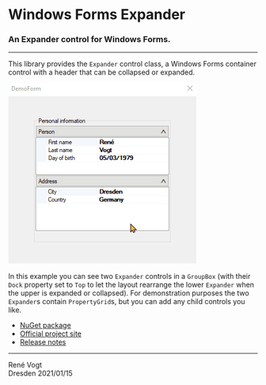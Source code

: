# Windows Forms Expander
### An Expander control for Windows Forms.

---
This library provides the `Expander` control class, a Windows Forms container
control with a header that can be collapsed or expanded.

![Screenshot](docs/demo.gif)

In this example you can see two `Expander` controls in a `GroupBox` (with their `Dock` property set to `Top` to let the layout rearrange the lower `Expander` when the upper is expanded or collapsed). For demonstration purposes the two `Expander`s contain `PropertyGrid`s, but you can add any child controls you like.

- [NuGet package](https://www.nuget.org/packages/WindowsFormsExpander)
- [Official project site](https://renevogt.github.io/WindowsFormsExpander)
- [Release notes](/docs/ReleaseNotes.md)

---
Ren&eacute; Vogt  
Dresden 2021/01/15
